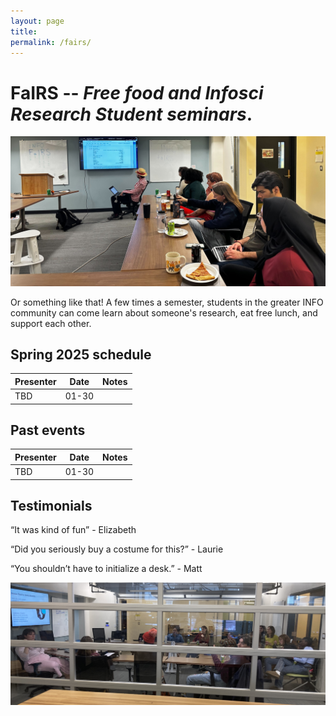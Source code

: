 ```yaml
---
layout: page
title: 
permalink: /fairs/
---
```


# FaIRS -- _Free food and Infosci Research Student seminars_.

![photo](images/fairs-banner.jpg)


Or something like that! A few times a semester, students in the greater INFO community can come learn about someone's research, eat free lunch, and support each other. 
<!-- I'm an interdisciplinary off-road cyclist and racer. Interdisciplinary because every year or so I have an identity crisis about which type of racing I want to do, and off-road because I like being in the trees or on the desert rocks. I've been racing endurance events since middle school circa 2007, and gravity events since college in 2012. -->


## Spring 2025 schedule


|__Presenter__|__Date__|__Notes__|    
|-------------------------|-------------------------|-----------------------|
TBD| 01-30| 

 
## Past events

|__Presenter__|__Date__|__Notes__|    
|-------------------------|-------------------------|-----------------------|
TBD| 01-30| 
 

## Testimonials

“It was kind of fun” - Elizabeth

“Did you seriously buy a costume for this?” - Laurie

“You shouldn’t have to initialize a desk.” - Matt

![photo](images/fairs-lower.JPG)


